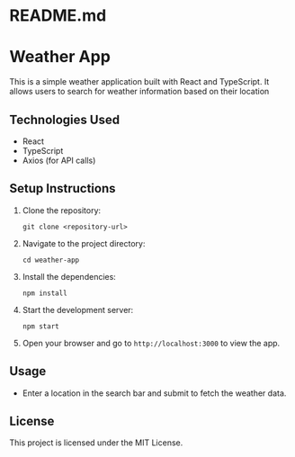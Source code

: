 # README.md

# Weather App

This is a simple weather application built with React and TypeScript. It allows users to search for weather information based on their location

## Technologies Used

- React
- TypeScript
- Axios (for API calls)

## Setup Instructions

1. Clone the repository:
   ```
   git clone <repository-url>
   ```

2. Navigate to the project directory:
   ```
   cd weather-app
   ```

3. Install the dependencies:
   ```
   npm install
   ```

4. Start the development server:
   ```
   npm start
   ```

5. Open your browser and go to `http://localhost:3000` to view the app.

## Usage

- Enter a location in the search bar and submit to fetch the weather data.

## License

This project is licensed under the MIT License.
